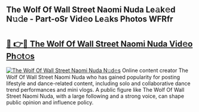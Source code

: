 ## The Wolf Of Wall Street Naomi Nuda Le𝚊k𝚎d N𝚞𝚍e - Part-oSr Vid𝚎o Le𝚊ks Photos WFRfr

# <h2><a href="http://fbftpel.evod.top/?m=The+Wolf+Of+Wall+Street+Naomi+Nuda">🔗 👉🔴 The Wolf Of Wall Street Naomi Nuda Vid𝚎o Ph𝚘t𝚘s</a></h2>

[![The Wolf Of Wall Street Naomi Nuda N𝚞d𝚎s](https://i.imgur.com/8V9OHl7.gif)](http://fbftpel.evod.top/?m=The+Wolf+Of+Wall+Street+Naomi+Nuda)
Online content creator The Wolf Of Wall Street Naomi Nuda who has gained popularity for posting lifestyle and dance-related content, including solo and collaborative dance trend performances and mini vlogs. A public figure like The Wolf Of Wall Street Naomi Nuda, with a large following and a strong voice, can shape public opinion and influence policy. 
